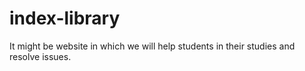 # index-library
It might be website in which we will help students in their studies and resolve issues. 
